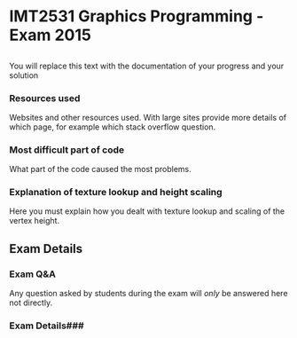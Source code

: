# IMT2531 Graphics Programming - Exam 2015 #

## <Your name here> ##

You will replace this text with the documentation of your progress and your solution

### Resources used ###
Websites and other resources used.  With large sites provide more details of which page, for example which stack overflow question.

### Most difficult part of code ###
What part of the code caused the most problems.

### Explanation of texture lookup and height scaling ###
Here you must explain how you dealt with texture lookup and scaling of the vertex height.


## Exam Details ##

### Exam Q&A ###
Any question asked by students during the exam will *only* be answered here not directly.

### Exam Details###